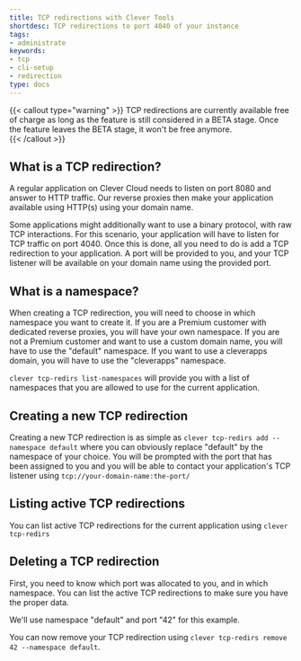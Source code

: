 ```yaml
---
title: TCP redirections with Clever Tools
shortdesc: TCP redirections to port 4040 of your instance
tags:
- administrate
keywords:
- tcp
- cli-setup
- redirection
type: docs
---
```

{{< callout type="warning" >}}
TCP redirections are currently available free of charge as long as the feature is still considered in a BETA stage.
Once the feature leaves the BETA stage, it won't be free anymore.    
{{< /callout >}}


## What is a TCP redirection?

A regular application on Clever Cloud needs to listen on port 8080 and answer to HTTP traffic.
Our reverse proxies then make your application available using HTTP(s) using your domain name.

Some applications might additionally want to use a binary protocol, with raw TCP interactions.
For this scenario, your application will have to listen for TCP traffic on port 4040.
Once this is done, all you need to do is add a TCP redirection to your application. A port will be
provided to you, and your TCP listener will be available on your domain name using the provided port.

## What is a namespace?

When creating a TCP redirection, you will need to choose in which namespace you want to create it.
If you are a Premium customer with dedicated reverse proxies, you will have your own namespace.
If you are not a Premium customer and want to use a custom domain name, you will have to use the
"default" namespace.
If you want to use a cleverapps domain, you will have to use the "cleverapps" namespace.

`clever tcp-redirs list-namespaces` will provide you with a list of namespaces that you are allowed
to use for the current application.

## Creating a new TCP redirection

Creating a new TCP redirection is as simple as `clever tcp-redirs add --namespace default` where
you can obviously replace "default" by the namespace of your choice. You will be prompted with
the port that has been assigned to you and you will be able to contact your application's TCP
listener using `tcp://your-domain-name:the-port/`

## Listing active TCP redirections

You can list active TCP redirections for the current application using `clever tcp-redirs`

## Deleting a TCP redirection

First, you need to know which port was allocated to you, and in which namespace. You can list
the active TCP redirections to make sure you have the proper data.

We'll use namespace "default" and port "42" for this example.

You can now remove your TCP redirection using `clever tcp-redirs remove 42 --namespace default`.
